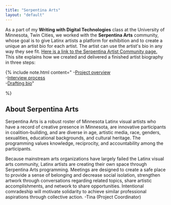 ```yaml
---
title: "Serpentina Arts"
layout: "default"
---
```

As a part of my **Writing with Digital Technologies** class at the University of Minnesota, Twin Cities, we worked with the **Serpentina Arts** community, whose goal is to give Latinx artists a platform for exhibition and to create a unique an artist bio for each artist. The artist can use the artist's bio in any way they see fit. [Here is a link to the Serpentina Artist Community page.](https://www.facebook.com/Serpentina-Arts-123709977640263/)
This site explains how we created and delivered a finished artist biography in three steps:

{% include note.html content="
-[Project overview](https://github.com/hollymargaret/serpentina-arts/blob/docs/project-overview/project-overview.md)  
-[Interview process](interview-proceess.md)  
-[Drafting bio](drafting-bio.md)"  

%}

## About Serpentina Arts
Serpentina Arts is a robust roster of Minnesota Latinx visual artists who have a record of creative presence in Minnesota, are innovative participants in coalition-building, and are diverse in age, artistic media, race, genders, sexualities, educational backgrounds, and cultural heritage. The programming values knowledge, reciprocity, and accountability among the participants.

Because mainstream arts organizations have largely failed the Latinx visual arts community, Latinx artists are creating their own space through Serpentina Arts programming. Meetings are designed to create a safe place to provide a sense of belonging and decrease social isolation, strengthen artwork through conversations regarding related topics, share artistic accomplishments, and network to share opportunities. Intentional comradeship will motivate solidarity to achieve similar professional aspirations through collective action.
-Tina (Project Coordinator)

